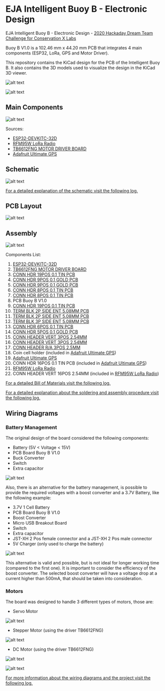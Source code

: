 # EJA Intelligent Buoy B - Electronic Design

EJA Intelligent Buoy B - Electronic Design - [2020 Hackaday Dream Team Challenge for Conservation X Labs](https://hackaday.io/project/173457-2020-hdp-dream-team-conservation-x-labs)

Buoy B V1.0 is a 102.46 mm x 44.20 mm PCB that integrates 4 main components (ESP32, LoRa, GPS and Motor Driver).

This repository contains the KiCad design for the PCB of the Intelligent Buoy B. It also contains the 3D models used to visualize the design in the KiCad 3D viewer.

![alt text](./img/Buoy_B_WithoutGSM_01.png "Front Layer PCB")

![alt text](./img/Buoy_B_WithoutGSM_03.png "Back Layer PCB")

## Main Components ##

![alt text](./img/Components_Buoy_B.jpg "Components")

Sources:

- [ESP32-DEVKITC-32D](https://www.digikey.com/product-detail/es/espressif-systems/ESP32-DEVKITC-32D/1965-1000-ND/9356990)
- [RFM95W LoRa Radio](https://www.digikey.com/product-detail/es/adafruit-industries-llc/3072/1528-1667-ND/6005357)
- [TB6612FNG MOTOR DRIVER BOARD](https://www.digikey.com/product-detail/es/sparkfun-electronics/ROB-14450/1568-1755-ND/7915576)
- [Adafruit Ultimate GPS](https://www.digikey.com/product-detail/es/adafruit-industries-llc/746/1528-1153-ND/5353613)

## Schematic ##

![alt text](./img/Schematic_Buoy_B.png "Schematic")

[For a detailed explanation of the schematic visit the following log.](https://hackaday.io/project/173457/log/181832-buoy-b-v10-schematic-and-pcb-design)

## PCB Layout ##

![alt text](./img/Layout_Buoy_B.png "PCB Layout")

## Assembly ##

![alt text](./Assembly/Assembly_N_01_Buoy_B-All_Fixed_4.jpg "Assembly Guide")

Components List:

1. [ESP32-DEVKITC-32D](https://www.digikey.com/product-detail/es/espressif-systems/ESP32-DEVKITC-32D/1965-1000-ND/9356990)
2. [TB6612FNG MOTOR DRIVER BOARD](https://www.digikey.com/product-detail/es/sparkfun-electronics/ROB-14450/1568-1755-ND/7915576)
3. [CONN HDR 19POS 0.1 TIN PCB](https://www.digikey.com/product-detail/es/sullins-connector-solutions/PPTC191LFBN-RC/S7017-ND/810157)
4. [CONN HDR 9POS 0.1 GOLD PCB](https://www.digikey.com/product-detail/es/sullins-connector-solutions/PPPC091LFBN-RC/S7042-ND/810181)
5. [CONN HDR 9POS 0.1 GOLD PCB](https://www.digikey.com/product-detail/es/sullins-connector-solutions/PPPC091LFBN-RC/S7042-ND/810181)
6. [CONN HDR 8POS 0.1 TIN PCB](https://www.digikey.com/product-detail/es/sullins-connector-solutions/PPTC081LFBN-RC/S7006-ND/810147)
7. [CONN HDR 8POS 0.1 TIN PCB](https://www.digikey.com/product-detail/es/sullins-connector-solutions/PPTC081LFBN-RC/S7006-ND/810147)
8. PCB Buoy B V1.0
9. [CONN HDR 19POS 0.1 TIN PCB](https://www.digikey.com/product-detail/es/sullins-connector-solutions/PPTC191LFBN-RC/S7017-ND/810157)
10. [TERM BLK 2P SIDE ENT 5.08MM PCB](https://www.digikey.com/product-detail/es/on-shore-technology-inc/OSTTC022162/ED2609-ND/614558)
11. [TERM BLK 2P SIDE ENT 5.08MM PCB](https://www.digikey.com/product-detail/es/on-shore-technology-inc/OSTTC022162/ED2609-ND/614558)
12. [TERM BLK 3P SIDE ENT 5.08MM PCB](https://www.digikey.com/product-detail/es/on-shore-technology-inc/OSTTC032162/ED2610-ND/614559)
13. [CONN HDR 6POS 0.1 TIN PCB](https://www.digikey.com/product-detail/es/sullins-connector-solutions/PPTC061LFBN-RC/S7004-ND/810145)
14. [CONN HDR 5POS 0.1 GOLD PCB](https://www.digikey.com/product-detail/es/sullins-connector-solutions/PPTC051LFBN-RC/S6103-ND/807239)
15. [CONN HEADER VERT 3POS 2.54MM](https://www.digikey.com/product-detail/es/jst-sales-america-inc/S2B-XH-A-1-LF-SN/455-4226-ND/9961922)
16. [CONN HEADER VERT 3POS 2.54MM](https://www.digikey.com/product-detail/es/jst-sales-america-inc/S2B-XH-A-1-LF-SN/455-4226-ND/9961922)
17. [CONN HEADER R/A 3POS 2.5MM](https://www.digikey.com/product-detail/es/jst-sales-america-inc/S3B-XH-A-1-LF-SN/455-2954-ND/1556255)
18. Coin cell holder (included in [Adafruit Ultimate GPS](https://www.digikey.com/product-detail/es/adafruit-industries-llc/746/1528-1153-ND/5353613))
19. [Adafruit Ultimate GPS](https://www.digikey.com/product-detail/es/adafruit-industries-llc/746/1528-1153-ND/5353613)
20. CONN HDR 16POS 0.1 TIN PCB (included in [Adafruit Ultimate GPS](https://www.digikey.com/product-detail/es/adafruit-industries-llc/746/1528-1153-ND/5353613))
21. [RFM95W LoRa Radio](https://www.digikey.com/product-detail/es/adafruit-industries-llc/3072/1528-1667-ND/6005357)
22. CONN HEADER VERT 16POS 2.54MM (included in [RFM95W LoRa Radio](https://www.digikey.com/product-detail/es/adafruit-industries-llc/3072/1528-1667-ND/6005357))

[For a detailed Bill of Materials visit the following log.](https://hackaday.io/project/173457/log/183762-buoy-b-v10-bill-of-materials)

[For a detailed explanation about the soldering and assembly procedure visit the following log.](https://hackaday.io/project/173457/log/183666-buoy-b-v10-assembly)

## Wiring Diagrams ##

### Battery Management ###

The original design of the board considered the following components:

- Battery (5V < Voltage < 15V)
- PCB Board Buoy B V1.0
- Buck Converter
- Switch
- Extra capacitor

![alt text](./Wiring_Diagrams/Wiring_Buoy_WithoutGSM_07_wired.png "Buck Converter")

Also, there is an alternative for the battery management, is possible to provide the required voltages with a boost converter and a 3.7V Battery, like the following example:

- 3.7V 1 Cell Battery
- PCB Board Buoy B V1.0
- Boost Converter
- Micro USB Breakout Board
- Switch
- Extra capacitor
- JST-XH 2 Pos female connector and a JST-XH 2 Pos male connector
- 5V Charger (only used to charge the battery)

![alt text](./Wiring_Diagrams/Wiring_Buoy_WithoutGSM_08_wired.png "Boost Converter")

This alternative is valid and possible, but is not ideal for longer working time (compared to the first one). It is important to consider the efficiency of the boost converter. The selected boost converter will have a voltage drop at a current higher than 500mA, that should be taken into consideration.

### Motors ###

The board was designed to handle 3 different types of motors, those are:

- Servo Motor

![alt text](./Wiring_Diagrams/Wiring_Buoy_WithoutGSM_06_wired.png "Servo Motor")

- Stepper Motor (using the driver TB6612FNG)

![alt text](./Wiring_Diagrams/Wiring_Buoy_WithoutGSM_09_wired.png "Stepper Motor")

- DC Motor (using the driver TB6612FNG)

![alt text](./Wiring_Diagrams/Wiring_Buoy_WithoutGSM_05_wired.png "DC Motor 1")

![alt text](./Wiring_Diagrams/Wiring_Buoy_WithoutGSM_05_wired_2.png "DC Motor 2")

[For more information about the wiring diagrams and the project visit the following log.](https://hackaday.io/project/173457/log/182722-buoy-b-v10-wiring-diagrams)
